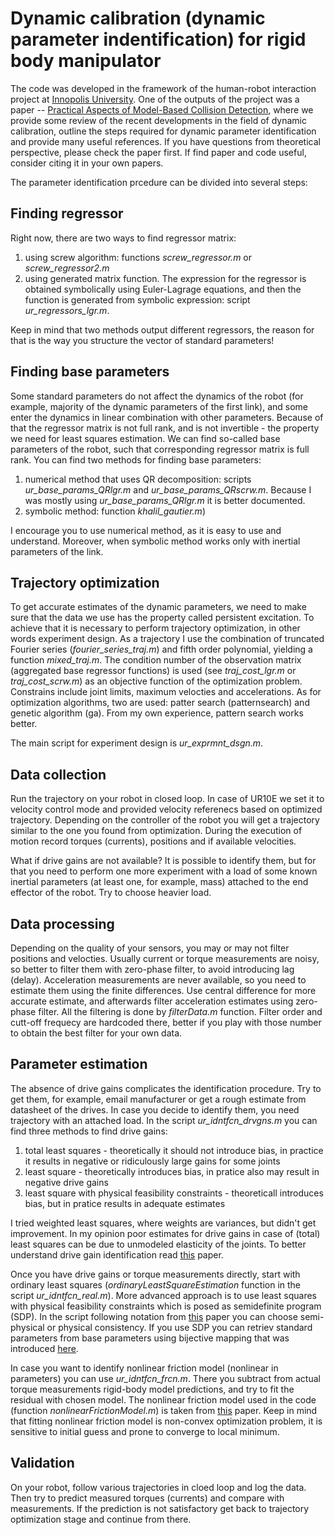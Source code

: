# Dynamic calibration (dynamic parameter indentification) for rigid body manipulator
The code was developed in the framework of the human-robot interaction project at [Innopolis University](https://innopolis.university/en/). One of the outputs of the project was a paper -- [Practical Aspects of Model-Based Collision Detection](https://www.frontiersin.org/articles/10.3389/frobt.2020.571574/full), where we provide some review of the recent developments in the field of dynamic calibration, outline the steps required for dynamic parameter identification and provide many useful references. If you have questions from theoretical perspective, please check the paper first. If find paper and code useful, consider citing it in your own papers.

The parameter identification prcedure can be divided into several steps:
## Finding regressor
Right now, there are two ways to find regressor matrix:
1. using screw algorithm: functions *screw_regressor.m* or *screw_regressor2.m*
2. using generated matrix function. The expression for the regressor is obtained symbolically using Euler-Lagrage equations, and then the function is generated from symbolic expression: script *ur_regressors_lgr.m*.

Keep in mind that two methods output different regressors, the reason for that is the way you structure the vector of standard parameters!

## Finding base parameters
Some standard parameters do not affect the dynamics of the robot (for example, majority of the dynamic parameters of the first link), and some enter the dynamics in linear combination with other parameters. Because of that the regressor matrix is not full rank, and is not invertible - the property we need for least squares estimation. We can find so-called base parameters of the robot, such that corresponding regressor matrix is full rank. You can find two methods for finding base parameters:
1. numerical method that uses QR decomposition: scripts *ur_base_params_QRlgr.m* and *ur_base_params_QRscrw.m*. Because I was mostly using *ur_base_params_QRlgr.m*  it is better documented.
2. symbolic method: function *khalil_gautier.m*)

I encourage you to use numerical method, as it is easy to use and understand. Moreover, when symbolic method works only with inertial parameters of the link.

## Trajectory optimization
To get accurate estimates of the dynamic parameters, we need to make sure that the data we use has the property called persistent excitation. To achieve that it is necessary to perform trajectory optimization, in other words experiment design. As a trajectory I use the combination of truncated Fourier series (*fourier_series_traj.m*) and fifth order polynomial, yielding a function *mixed_traj.m*. The condition number of the  observation matrix (aggregated base regressor functions) is used (see *traj_cost_lgr.m* or *traj_cost_scrw.m*) as an objective function of the optimization problem. Constrains include joint limits, maximum velocties and accelerations. As for optimization algorithms, two are used: patter search (patternsearch) and genetic algorithm (ga). From my own experience, pattern search works better.

The main script for experiment design is *ur_exprmnt_dsgn.m*.

## Data collection
Run the trajectory on your robot in closed loop. In case of UR10E we set it to velocity control mode and provided velocity referenecs based on optimized trajectory. Depending on the controller of the robot you will get a trajectory similar to the one you found from optimization. During the execution of motion record torques (currents), positions and if available velocities. 

What if drive gains are not available? It is possible to identify them, but for that you need to perform one more experiment with a load of some known inertial parameters (at least one, for example, mass) attached to the end effector of the robot. Try to choose heavier load.

## Data processing
Depending on the quality of your sensors, you may or may not filter positions and velocties. Usually current or torque measurements are noisy, so better to filter them with zero-phase filter, to avoid introducing lag (delay). Acceleration measurements are never available, so you need to estimate them using the finite differences. Use central difference for more accurate estimate, and afterwards filter acceleration estimates using zero-phase filter. All the filtering is done by *filterData.m*
function. Filter order and cutt-off frequecy are hardcoded there, better if you play with those number to obtain the best filter for your own data.

## Parameter estimation
The absence of drive gains complicates the identification procedure. Try to get them, for example, email manufacturer or get a rough estimate from datasheet of the drives. In case you decide to identify them, you need trajectory with an attached load. In the script *ur_idntfcn_drvgns.m* you can find three methods to find drive gains:
1. total least squares - theoretically it should not introduce bias, in practice it results in negative or ridiculously large gains for some joints
2. least square - theoretically introduces bias, in pratice also may result in negative drive gains
3. least square with physical feasibility constraints - theoreticall introduces bias, but in pratice results in adequate estimates

I tried weighted least squares, where weights are variances, but didn't get improvement. In my opinion poor estimates for drive gains in case of (total) least squares can be due to unmodeled elasticity of the joints. To better understand drive gain identification read [this](https://asmedigitalcollection.asme.org/dynamicsystems/article-abstract/136/5/051025/370830/Global-Identification-of-Joint-Drive-Gains-and?redirectedFrom=fulltext) paper.

Once you have drive gains or torque measurements directly, start with ordinary least squares (*ordinaryLeastSquareEstimation* function in the script *ur_idntfcn_real.m*). More advanced approach is to use least squares with physical feasibility constraints which is posed as semidefinite program (SDP). In the script following notation from [this](https://arxiv.org/pdf/1701.04395.pdf) paper you can choose semi-physical or physical consistency. If you use SDP you can retriev standard parameters from base parameters using bijective mapping that was introduced [here](https://www.researchgate.net/profile/Cristovao-Sousa-3/publication/330251436_Inertia_Tensor_Properties_in_Robot_Dynamics_Identification_A_Linear_Matrix_Inequality_Approach/links/5e1c5c5d4585159aa4cbb5b1/Inertia-Tensor-Properties-in-Robot-Dynamics-Identification-A-Linear-Matrix-Inequality-Approach.pdf). 

In case you want to identify nonlinear friction model (nonlinear in parameters) you can use *ur_idntfcn_frcn.m*. There you subtract from actual torque measurements rigid-body model predictions, and try to fit the residual with chosen model. The nonlinear friction model used in the code (function *nonlinearFrictionModel.m*) is taken from [this](http://www.diag.uniroma1.it//~labrob/pub/papers/Mechatronics_Feb2018.pdf) paper. Keep in mind that fitting nonlinear friction model is non-convex optimization problem, it is sensitive to initial guess and prone to converge to local minimum.

## Validation 
On your robot, follow various trajectories in cloed loop and log the data. Then try to predict measured torques (currents) and compare with measurements. If the prediction is not satisfactory get back to trajectory optimization stage and continue from there.

